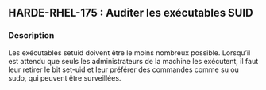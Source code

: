 ## HARDE-RHEL-175 : Auditer les exécutables SUID

### Description

Les exécutables setuid doivent être le moins nombreux possible. Lorsqu’il est attendu que seuls les administrateurs de la machine les exécutent, il faut leur retirer le bit set-uid et leur préférer des commandes comme su ou sudo, qui peuvent être surveillées.


